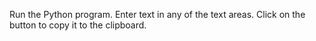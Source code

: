 Run the Python program. Enter text in any of the text areas. Click on the button to copy it to the clipboard.
